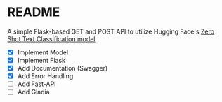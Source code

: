 # README

A simple Flask-based GET and POST API to utilize Hugging Face's [Zero Shot Text Classification model](https://huggingface.co/facebook/bart-large-mnli).

- [x] Implement Model
- [x] Implement Flask
- [x] Add Documentation (Swagger)
- [x] Add Error Handling
- [ ] Add Fast-API
- [ ] Add Gladia
